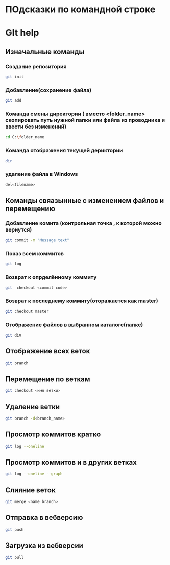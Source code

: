 # ПОдсказки по командной строке

# GIt help



## Изначальные команды 

### Создание репозитория
```sh
git init

```
### Добавлениe(сохранение файла)
```sh
git add
```

### Команда смены директории ( вместо <folder_name> скопировать путь нужной папки или файла из проводника и ввести без изменений)
```sh
cd C:\folder_name 
```

### Команда отображения текущей дериктории
```sh
dir
```

### удаление файла в Windows
```sh
del<filename>
```

## Команды свяазынные с изменением файлов и перемещению

### Добавление комита (контрольная точка , к которой можно вернутся)
 ```sh
 git commit -m "Message text"
 ```
### Показ всем коммитов 
 ```sh
 git log
 ```

### Возврат к опрделённому коммиту
 ```sh
 git  checkout <commit code>
 ```
### Возврат к последнему коммиту(оторажается как master)
 ```sh
 git checkout master
 ```
### Отображение  файлов в выбранном каталоге(папке)
 ```sh
 git div
 ```


## Отображение всех веток 
```sh
git branch
```
## Перемещение по веткам 
 ```sh
git checkout <имя ветки>
```

 ## Удаление ветки
 ```sh
 git branch -d<branch_name>
 ```
 ## Просмотр коммитов кратко
```sh
git log --oneline
```
## Просмотр коммитов и в других ветках

```sh
git log --oneline --graph
```

## Слияние веток
```sh
git merge <name branch>
```

## Отправка в вебверсию 
```sh
git push
```

## Загрузка из вебверсии
```sh
git pull
```

